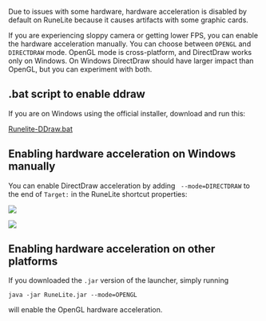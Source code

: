 Due to issues with some hardware, hardware acceleration is disabled by default on RuneLite because it causes artifacts with some graphic cards.

If you are experiencing sloppy camera or getting lower FPS, you can enable the hardware acceleration manually. You can choose between `OPENGL` and `DIRECTDRAW` mode. OpenGL mode is cross-platform, and DirectDraw works only on Windows. On Windows DirectDraw should have larger impact than OpenGL, but you can experiment with both.

## .bat script to enable ddraw

If you are on Windows using the official installer, download and run this:

[Runelite-DDraw.bat](files/runelite-ddraw.bat)

## Enabling hardware acceleration on Windows manually

You can enable DirectDraw acceleration by adding ` --mode=DIRECTDRAW` to the end of `Target:` in the RuneLite shortcut properties:

![](https://cdn.discordapp.com/attachments/359016743802503178/437801849752387593/unknown.png)

![](https://cdn.discordapp.com/attachments/301497432909414422/437800238921809932/unknown.png)

## Enabling hardware acceleration on other platforms

If you downloaded the `.jar` version of the launcher, simply running

```
java -jar RuneLite.jar --mode=OPENGL
```

will enable the OpenGL hardware acceleration.